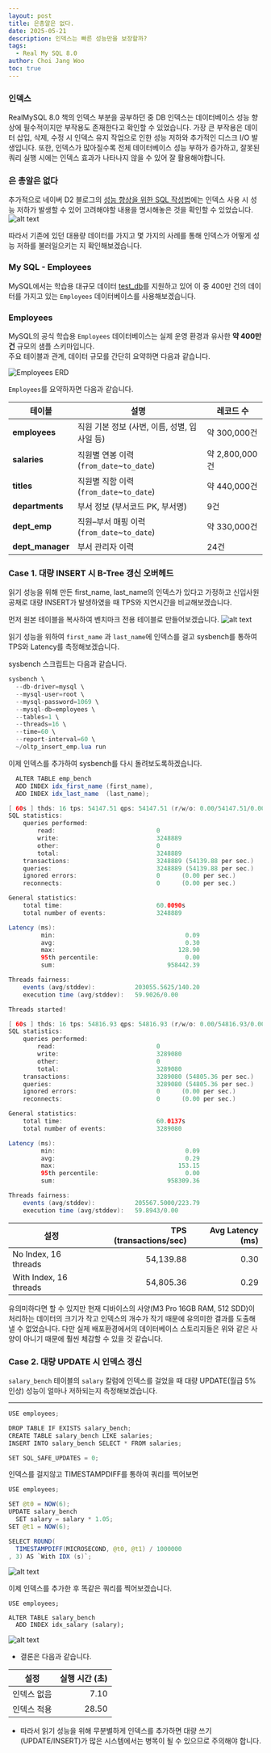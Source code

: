 ```yaml
---
layout: post
title: 은총알은 없다.
date: 2025-05-21
description: 인덱스는 빠른 성능만을 보장할까?
tags:
  - Real My SQL 8.0
author: Choi Jang Woo
toc: true
---
```


### 인덱스
RealMySQL 8.0 책의 인덱스 부분을 공부하던 중 DB 인덱스는 데이터베이스 성능 향상에 필수적이지만 부작용도 존재한다고 확인할 수 있었습니다. 가장 큰 부작용은 데이터 삽입, 삭제, 수정 시 인덱스 유지 작업으로 인한 성능 저하와 추가적인 디스크 I/O 발생입니다. 또한, 인덱스가 많아질수록 전체 데이터베이스 성능 부하가 증가하고, 잘못된 쿼리 실행 시에는 인덱스 효과가 나타나지 않을 수 있어 잘 활용해야합니다.

### 은 총알은 없다
추가적으로 네이버 D2 블로그의 [성능 향상을 위한 SQL 작성법](https://d2.naver.com/helloworld/1155?utm_source=chatgpt.com)에는 인덱스 사용 시 성능 저하가 발생할 수 있어 고려해야할 내용을 명시해놓은 것을 확인할 수 있었습니다. 
![alt text](/images/db/4/image.png)

따라서 기존에 있던 대용량 데이터를 가지고 몇 가지의 사례를 통해 인덱스가 어떻게 성능 저하를 불러일으키는 지 확인해보겠습니다.

### My SQL - Employees
MySQL에서는 학습용 대규모 데이터 [test_db](https://github.com/datacharmer/test_db)를 지원하고 있어 이 중 400만 건의 데이터를 가지고 있는 ```Employees``` 데이터베이스를 사용해보겠습니다.

### Employees

MySQL의 공식 학습용 `Employees` 데이터베이스는 실제 운영 환경과 유사한 **약 400만 건** 규모의 샘플 스키마입니다.  
주요 테이블과 관계, 데이터 규모를 간단히 요약하면 다음과 같습니다.

![Employees ERD](/images/db/4/image-1.png)

```Employees```를 요약하자면 다음과 같습니다.

| 테이블         | 설명                             | 레코드 수       |
|---------------|--------------------------------|---------------|
| **employees**   | 직원 기본 정보 (사번, 이름, 성별, 입사일 등) | 약 300,000건  |
| **salaries**    | 직원별 연봉 이력 (`from_date`~`to_date`)    | 약 2,800,000건 |
| **titles**      | 직원별 직함 이력 (`from_date`~`to_date`)    | 약   440,000건 |
| **departments** | 부서 정보 (부서코드 PK, 부서명)             | 9건           |
| **dept_emp**    | 직원–부서 매핑 이력 (`from_date`~`to_date`)  | 약   330,000건 |
| **dept_manager**| 부서 관리자 이력                          | 24건          |


### Case 1. 대량 INSERT 시 B-Tree 갱신 오버헤드
읽기 성능을 위해 만든 first_name, last_name의 인덱스가 있다고 가정하고 신입사원 공채로 대량 INSERT가 발생하였을 때 TPS와 지연시간을 비교해보겠습니다.

먼저 원본 테이블을 복사하여 벤치마크 전용 테이블로 만들어보겠습니다.
![alt text](/images/db/4/image-2.png)

읽기 성능을 위하여 `first_name` 과 `last_name`에 인덱스를 걸고 sysbench를 통하여 TPS와 Latency를 측정해보겠습니다.

sysbench 스크립트는 다음과 같습니다.

```Java
sysbench \
  --db-driver=mysql \
  --mysql-user=root \
  --mysql-password=1069 \
  --mysql-db=employees \
  --tables=1 \
  --threads=16 \
  --time=60 \
  --report-interval=60 \
  ~/oltp_insert_emp.lua run
```

이제 인덱스를 추가하여 sysbench를 다시 돌려보도록하겠습니다.

```Java
  ALTER TABLE emp_bench
  ADD INDEX idx_first_name (first_name),
  ADD INDEX idx_last_name  (last_name);
```

```Java
[ 60s ] thds: 16 tps: 54147.51 qps: 54147.51 (r/w/o: 0.00/54147.51/0.00) lat (ms,95%): 0.00 err/s: 0.00 reconn/s: 0.00
SQL statistics:
    queries performed:
        read:                            0
        write:                           3248889
        other:                           0
        total:                           3248889
    transactions:                        3248889 (54139.88 per sec.)
    queries:                             3248889 (54139.88 per sec.)
    ignored errors:                      0      (0.00 per sec.)
    reconnects:                          0      (0.00 per sec.)

General statistics:
    total time:                          60.0090s
    total number of events:              3248889

Latency (ms):
         min:                                    0.09
         avg:                                    0.30
         max:                                  128.90
         95th percentile:                        0.00
         sum:                               958442.39

Threads fairness:
    events (avg/stddev):           203055.5625/140.20
    execution time (avg/stddev):   59.9026/0.00
```


```Java
Threads started!

[ 60s ] thds: 16 tps: 54816.93 qps: 54816.93 (r/w/o: 0.00/54816.93/0.00) lat (ms,95%): 0.00 err/s: 0.00 reconn/s: 0.00
SQL statistics:
    queries performed:
        read:                            0
        write:                           3289080
        other:                           0
        total:                           3289080
    transactions:                        3289080 (54805.36 per sec.)
    queries:                             3289080 (54805.36 per sec.)
    ignored errors:                      0      (0.00 per sec.)
    reconnects:                          0      (0.00 per sec.)

General statistics:
    total time:                          60.0137s
    total number of events:              3289080

Latency (ms):
         min:                                    0.09
         avg:                                    0.29
         max:                                  153.15
         95th percentile:                        0.00
         sum:                               958309.36

Threads fairness:
    events (avg/stddev):           205567.5000/223.79
    execution time (avg/stddev):   59.8943/0.00
```
| 설정                     | TPS (transactions/sec) | Avg Latency (ms) |
| ---------------------- | ---------------------: | ---------------: |
| No Index, 16 threads   |              54,139.88 |             0.30 |
| With Index, 16 threads |              54,805.36 |             0.29 |

유의미하다면 할 수 있지만 현재 디바이스의 사양(M3 Pro 16GB RAM, 512 SDD)이 처리하는 데이터의 크기가 작고 인덱스의 개수가 작기 때문에 유의미한 결과를 도출해 낼 수 없었습니다. 다만 실제 배포환경에서의 데이터베이스 스토리지들은 위와 같은 사양이 아니기 때문에 훨씬 체감할 수 있을 것 같습니다.

### Case 2. 대량 UPDATE 시 인덱스 갱신 
`salary_bench` 테이블의 `salary` 칼럼에 인덱스를 걸었을 때
  대량 UPDATE(월급 5% 인상) 성능이 얼마나 저하되는지 측정해보겠습니다.

---

```Java
USE employees;

DROP TABLE IF EXISTS salary_bench;
CREATE TABLE salary_bench LIKE salaries;
INSERT INTO salary_bench SELECT * FROM salaries;

SET SQL_SAFE_UPDATES = 0;

```
인덱스를 걸지않고 TIMESTAMPDIFF를 통하여 쿼리를 찍어보면 

```Java
USE employees;

SET @t0 = NOW(6);
UPDATE salary_bench
  SET salary = salary * 1.05;
SET @t1 = NOW(6);

SELECT ROUND(
  TIMESTAMPDIFF(MICROSECOND, @t0, @t1) / 1000000
, 3) AS `With IDX (s)`;

```
![alt text](</images/db/4/스크린샷-2025-05-21-19.53.48.png>)

이제 인덱스를 추가한 후 똑같은 쿼리를 찍어보겠습니다. 
```
USE employees;

ALTER TABLE salary_bench
  ADD INDEX idx_salary (salary);
```

![alt text](/images/db/4/image-4.png)

- 결론은 다음과 같습니다.

| 설정     | 실행 시간 (초) |
| ------ | --------: |
| 인덱스 없음 |      7.10 |
| 인덱스 적용 |     28.50 |


- 따라서 읽기 성능을 위해 무분별하게 인덱스를 추가하면 대량 쓰기(UPDATE/INSERT)가 많은 시스템에서는 병목이 될 수 있으므로 주의해야 합니다.



